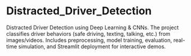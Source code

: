 # Distracted_Driver_Detection
Distracted Driver Detection using Deep Learning &amp; CNNs. The project classifies driver behaviors (safe driving, texting, talking, etc.) from images/videos. Includes preprocessing, model training, evaluation, real-time simulation, and Streamlit deployment for interactive demos.

